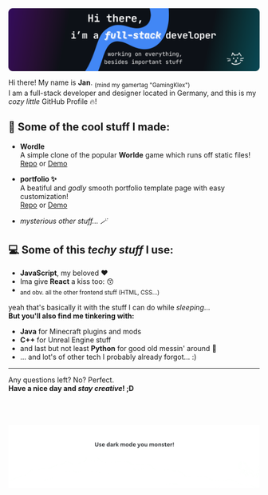 <img src='https://raw.githubusercontent.com/GamingKlex/GamingKlex/df3b973fffa12dcb54a0b51d55cf89fe16a46e99/portfolio2.png' align="center" style="with: 100%;"/>

Hi there! My name is **Jan**. <sub>(mind my gamertag "GamingKlex")</sub> <br/>
I am a full-stack developer and designer located in Germany, and this is my <i>cozy little</i> GitHub Profile 🔥!

## 📑 Some of the cool stuff I made:

* **Wordle**<br/>
  A simple clone of the popular **Worlde** game which runs off static files! <br/>
  [Repo](https://github.com/GamingKlex/wordle) or [Demo](https://gamingklex.github.io/wordle)

* **portfolio ✨**<br/>
  A beatiful and <i>godly</i> smooth portfolio template page with easy customization! <br/>
  [Repo](https://github.com/GamingKlex/portfolio) or [Demo](https://gamingklex.github.io/portfolio)

* <i>mysterious other stuff... 🪄</i>

## 💻 Some of this <i>techy stuff</i> I use:

* **JavaScript**, my beloved ♥️
* Ima give **React** a kiss too: 😙
* <sub>and obv. all the other frontend stuff (HTML, CSS...)</sub>

yeah that's basically it with the stuff I can do while <i>sleeping</i>...<br/>
**But you'll also find me tinkering with:**

* **Java** for Minecraft plugins and mods
* **C++** for Unreal Engine stuff
* and last but not least **Python** for good old messin' around 🐍
* ... and lot's of other tech I probably already forgot... :)

---

Any questions left? No? Perfect. <br/>
**Have a nice day and <i>stay creative</i>! ;D**

<br/>
<br/>
<br/>

<img src='https://raw.githubusercontent.com/GamingKlex/GamingKlex/1b2c14b1d6a3a7738040aef1e83035d5db5051ce/bottom.png' align="center" style="with: 100%;"/>
